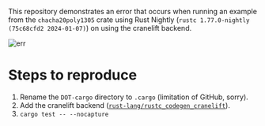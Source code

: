 This repository demonstrates an error that occurs when running an example 
from the `chacha20poly1305` crate using Rust Nightly 
(`rustc 1.77.0-nightly (75c68cfd2 2024-01-07)`) on using the 
cranelift backend.

![err](https://github.com/dimitri-lenkov/cranelift_aead/assets/83975180/f6e4b082-62a7-471b-81b4-62fd47c60944)

# Steps to reproduce

1. Rename the `DOT-cargo` directory to `.cargo` (limitation of GitHub, sorry).
1. Add the cranelift backend ([`rust-lang/rustc_codegen_cranelift`](https://github.com/rust-lang/rustc_codegen_cranelift#download-using-rustup)).
1. `cargo test -- --nocapture`

